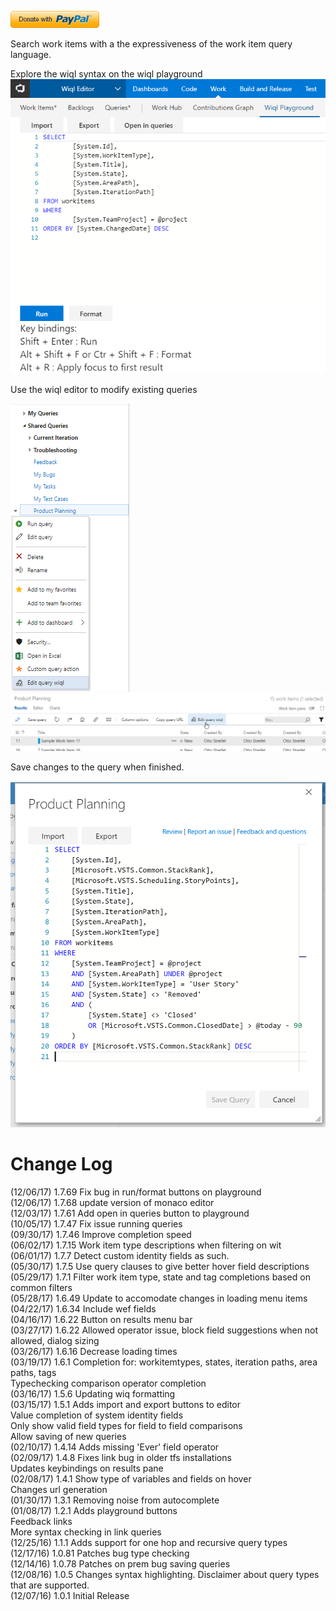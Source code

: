 [![Donate](img/donate.png)](https://www.paypal.me/OttoStreifel/5)  

Search work items with a the expressiveness of the work item query language.

Explore the wiql syntax on the wiql playground  
![query playground](img/playground.png)

Use the wiql editor to modify existing queries

![context menu](img/contextMenu.png) ![Results menu bar](img/resultsBar.png)

Save changes to the query when finished.  

 ![wiql dialog](img/dialog.png)



# Change Log
(12/06/17) 1.7.69 Fix bug in run/format buttons on playground  
(12/06/17) 1.7.68 update version of monaco editor  
(12/03/17) 1.7.61 Add open in queries button to playground  
(10/05/17) 1.7.47 Fix issue running queries  
(09/30/17) 1.7.46 Improve completion speed  
(06/02/17) 1.7.15 Work item type descriptions when filtering on wit  
(06/01/17) 1.7.7 Detect custom identity fields as such.  
(05/30/17) 1.7.5 Use query clauses to give better hover field descriptions  
(05/29/17) 1.7.1 Filter work item type, state and tag completions based on common filters  
(05/28/17) 1.6.49 Update to accomodate changes in loading menu items  
(04/22/17) 1.6.34 Include wef fields  
(04/16/17) 1.6.22 Button on results menu bar  
(03/27/17) 1.6.22 Allowed operator issue, block field suggestions when not allowed, dialog sizing  
(03/26/17) 1.6.16 Decrease loading times  
(03/19/17) 1.6.1 Completion for: workitemtypes, states, iteration paths, area paths, tags  
Typechecking comparison operator completion  
(03/16/17) 1.5.6 Updating wiq formatting  
(03/15/17) 1.5.1 Adds import and export buttons to editor  
Value completion of system identity fields  
Only show valid field types for field to field comparisons  
Allow saving of new queries  
(02/10/17) 1.4.14 Adds missing 'Ever' field operator  
(02/09/17) 1.4.8 Fixes link bug in older tfs installations  
Updates keybindings on results pane  
(02/08/17) 1.4.1 Show type of variables and fields on hover  
Changes url generation  
(01/30/17) 1.3.1 Removing noise from autocomplete  
(01/08/17) 1.2.1 Adds playground buttons  
Feedback links  
More syntax checking in link queries  
(12/25/16) 1.1.1 Adds support for one hop and recursive query types  
(12/17/16) 1.0.81 Patches bug type checking  
(12/14/16) 1.0.78 Patches on prem bug saving queries  
(12/08/16) 1.0.5 Changes syntax highlighting. Disclaimer about query types that are supported.  
(12/07/16) 1.0.1 Initial Release
